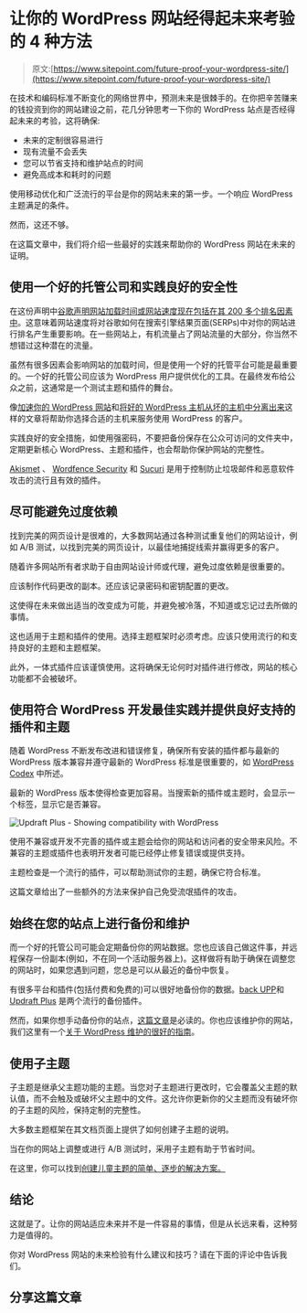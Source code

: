 # 让你的 WordPress 网站经得起未来考验的 4 种方法

> 原文:[https://www.sitepoint.com/future-proof-your-wordpress-site/](https://www.sitepoint.com/future-proof-your-wordpress-site/)

在技术和编码标准不断变化的网络世界中，预测未来是很棘手的。在你把辛苦赚来的钱投资到你的网站建设之前，花几分钟思考一下你的 WordPress 站点是否经得起未来的考验，这将确保:

*   未来的定制很容易进行
*   现有流量不会丢失
*   您可以节省支持和维护站点的时间
*   避免高成本和耗时的问题

使用移动优化和广泛流行的平台是你的网站未来的第一步。一个响应 WordPress 主题满足的条件。

然而，这还不够。

在这篇文章中，我们将介绍一些最好的实践来帮助你的 WordPress 网站在未来的证明。

## 使用一个好的托管公司和实践良好的安全性

在这份声明中[谷歌声明网站加载时间或网站速度现在包括在其 200 多个排名因素中](https://webmasters.googleblog.com/2010/04/using-site-speed-in-web-search-ranking.html%22)。这意味着网站速度将对谷歌如何在搜索引擎结果页面(SERPs)中对你的网站进行排名产生重要影响。在一些网站上，有机流量占了网站流量的大部分，你当然不想错过这种潜在的流量。

虽然有很多因素会影响网站的加载时间，但是使用一个好的托管平台可能是最重要的。一个好的托管公司应该为 WordPress 用户提供优化的工具。在最终发布给公众之前，这通常是一个测试主题和插件的舞台。

像[加速你的 WordPress 网站](https://www.sitepoint.com/speed-wordpress/)和[将好的 WordPress 主机从坏的主机中分离出来](https://www.sitepoint.com/separate-the-good-wordpress-hosts-from-the-bad/)这样的文章将帮助你选择合适的主机来服务使用 WordPress 的客户。

实践良好的安全措施，如使用强密码，不要把备份保存在公众可访问的文件夹中，定期更新核心 WordPress、主题和插件，也会帮助你保护网站的完整性。

[Akismet](https://wordpress.org/plugins/akismet/) 、 [Wordfence Security](https://wordpress.org/plugins/wordfence/) 和 [Sucuri](https://wordpress.org/plugins/sucuri-scanner/) 是用于控制防止垃圾邮件和恶意软件攻击的流行且有效的插件。

## 尽可能避免过度依赖

找到完美的网页设计是很难的，大多数网站通过各种测试重复他们的网站设计，例如 A/B 测试，以找到完美的网页设计，以最佳地捕捉线索并赢得更多的客户。

随着许多网站所有者求助于自由网站设计师或代理，避免过度依赖是很重要的。

应该制作代码更改的副本。还应该记录密码和密钥配置的更改。

这使得在未来做出适当的改变成为可能，并避免被冷落，不知道或忘记过去所做的事情。

这也适用于主题和插件的使用。选择主题框架时必须考虑。应该只使用流行的和支持良好的主题和主题框架。

此外，一体式插件应该谨慎使用。这将确保无论何时对插件进行修改，网站的核心功能都不会被破坏。

## 使用符合 WordPress 开发最佳实践并提供良好支持的插件和主题

随着 WordPress 不断发布改进和错误修复，确保所有安装的插件都与最新的 WordPress 版本兼容并遵守最新的 WordPress 标准是很重要的，如 [WordPress Codex](https://codex.wordpress.org/) 中所述。

最新的 WordPress 版本使得检查更加容易。当搜索新的插件或主题时，会显示一个标签，显示它是否兼容。

![Updraft Plus - Showing compatibility with WordPress](../Images/e7615af6cfab223e2c15d3cc83c239a3.png)

使用不兼容或开发不完善的插件或主题会给你的网站和访问者的安全带来风险。不兼容的主题或插件也表明开发者可能已经停止修复错误或提供支持。

主题检查是一个流行的插件，可以帮助测试你的主题，确保它符合标准。

这篇文章给出了一些额外的方法来保护自己免受流氓插件的攻击。

## 始终在您的站点上进行备份和维护

而一个好的托管公司可能会定期备份你的网站数据。您也应该自己做这件事，并远程保存一份副本(例如，不在同一个活动服务器上)。这样做将有助于确保在调整您的网站时，如果您遇到问题，您总是可以从最近的备份中恢复。

有很多平台和插件(包括付费和免费的)可以很好地备份你的数据。[back UPP](https://wordpress.org/plugins/backwpup/)和 [Updraft Plus](https://wordpress.org/plugins/updraftplus/) 是两个流行的备份插件。

然而，如果你想手动备份你的站点，[这篇文章](https://www.sitepoint.com/manually-backup-your-wordpress-website/)是必读的。你也应该维护你的网站，我们这里有一个[关于 WordPress 维护的很好的指南](https://www.sitepoint.com/definitive-guide-to-wordpress-maintenance/)。

## 使用子主题

子主题是继承父主题功能的主题。当您对子主题进行更改时，它会覆盖父主题的默认值，而不会触及或破坏父主题中的文件。这允许你更新你的父主题而没有破坏你的子主题的风险，保持定制的完整性。

大多数主题框架在其文档页面上提供了如何创建子主题的说明。

当在你的网站上调整或进行 A/B 测试时，采用子主题有助于节省时间。

在这里，你可以找到[创建儿童主题的简单、逐步的解决方案。](https://www.sitepoint.com/creating-your-own-genesis-child-themes/)

## 结论

这就是了。让你的网站适应未来并不是一件容易的事情，但是从长远来看，这种努力是值得的。

你对 WordPress 网站的未来检验有什么建议和技巧？请在下面的评论中告诉我们。

## 分享这篇文章